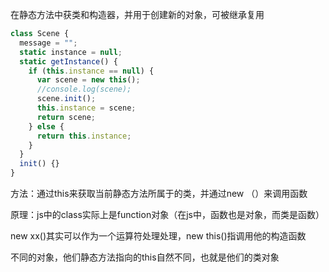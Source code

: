 在静态方法中获类和构造器，并用于创建新的对象，可被继承复用

```javascript
class Scene {
  message = "";
  static instance = null;
  static getInstance() {
    if (this.instance == null) {
      var scene = new this();
      //console.log(scene);
      scene.init();
      this.instance = scene;
      return scene;
    } else {
      return this.instance;
    }
  }
  init() {}
}
```

方法：通过this来获取当前静态方法所属于的类，并通过new （）来调用函数

原理：js中的class实际上是function对象（在js中，函数也是对象，而类是函数）

new xx()其实可以作为一个运算符处理处理，new this()指调用他的构造函数

不同的对象，他们静态方法指向的this自然不同，也就是他们的类对象